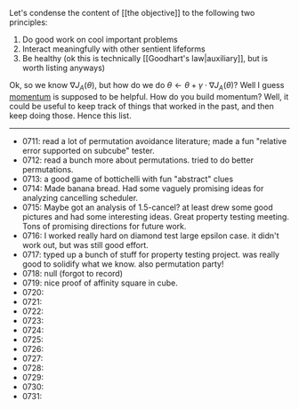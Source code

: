 Let's condense the content of [[the objective]] to the following two principles: 
1. Do good work on cool important problems
2. Interact meaningfully with other sentient lifeforms
3. Be healthy (ok this is technically [[Goodhart's law|auxiliary]], but is worth listing anyways)

Ok, so we know $\nabla J_A(\theta)$, but how do we do $\theta \gets \theta + \gamma \cdot \nabla J_A(\theta)$?
Well I guess [momentum](https://optimization.cbe.cornell.edu/index.php?title=Momentum) is supposed to be helpful. How do you build momentum? 
Well, it could be useful to keep track of things that worked in the past, and then keep doing those. Hence this list. 

---

- 0711: read a lot of permutation avoidance literature; made a fun "relative error supported on subcube" tester. 
- 0712: read a bunch more about permutations. tried to do better permutations. 
- 0713: a good game of bottichelli with fun "abstract" clues
- 0714: Made banana bread. Had some vaguely promising ideas for analyzing cancelling scheduler. 
- 0715: Maybe got an analysis of 1.5-cancel? at least drew some good pictures and had some interesting ideas. Great property testing meeting. Tons of promising directions for future work.
- 0716: I worked really hard on diamond test large epsilon case. it didn't work out, but was still good effort. 
- 0717: typed up a bunch of stuff for property testing project. was really good to solidify what we know. also permutation party!
- 0718: null (forgot to record)
- 0719: nice proof of affinity square in cube.
- 0720:
- 0721:
- 0722:
- 0723:
- 0724:
- 0725:
- 0726:
- 0727:
- 0728:
- 0729:
- 0730:
- 0731:
